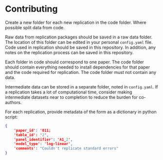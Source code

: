 # Contributing

Create a new folder for each new replication in the code folder.
Where possible split data from code. 

Raw data from replication packages should be saved in a raw data folder.
The location of this folder can be edited in your personal `config.yaml` file.
Code used in replication should be saved in this repository.
In addition, any notes on the replication process can be saved in this repository.

Each folder in code should correspond to one paper.
The code folder should contain everything needed to install dependencies for that paper and the code required for replication.
The code folder must not contain any data.

Intermediate data can be stored in a separate folder, noted in `config.yaml`.
If a replication takes a lot of computational time, consider making intermediate datasets near to completion to reduce the burden for co-authors.

For each replication, provide metadata of the form as a dictionary in python script:

```json
{
    'paper_id': '011;
    'table_id': '2',
    'panel_identifier': 'A1_2',
    'model_type': 'log-linear',
    'comments': "Couldn't replicate standard errors"
}


```
